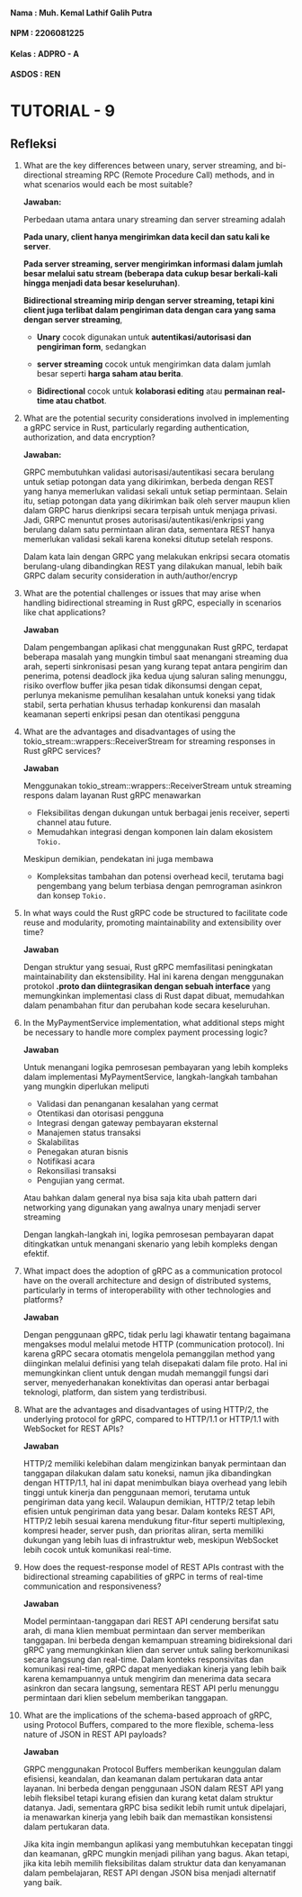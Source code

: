 #### Nama : Muh. Kemal Lathif Galih Putra
#### NPM : 2206081225
#### Kelas : ADPRO - A
#### ASDOS : REN

# TUTORIAL - 9
## Refleksi

1. What are the key differences between unary, server streaming, and bi-directional streaming RPC (Remote Procedure Call) methods, and in what scenarios would each be most suitable?

    __Jawaban:__

    Perbedaan utama antara unary streaming dan server streaming adalah
    
     __Pada unary, client hanya mengirimkan data kecil dan satu kali ke server__.
    
    __Pada server streaming, server mengirimkan informasi dalam jumlah besar melalui satu stream (beberapa data cukup besar berkali-kali hingga menjadi data besar keseluruhan)__.  
    
    __Bidirectional streaming mirip dengan server streaming, tetapi kini client juga terlibat dalam pengiriman data dengan cara yang sama dengan server streaming__, 

    - __Unary__ cocok digunakan untuk __autentikasi/autorisasi dan pengiriman form__, sedangkan 

    - __server streaming__ cocok untuk mengirimkan data dalam jumlah besar seperti __harga saham atau berita__.
    
    - __Bidirectional__ cocok untuk __kolaborasi editing__ atau __permainan real-time atau chatbot__.

2. What are the potential security considerations involved in implementing a gRPC service in Rust, particularly regarding authentication, authorization, and data encryption?

    __Jawaban:__

    GRPC membutuhkan validasi autorisasi/autentikasi secara berulang untuk setiap potongan data yang dikirimkan, berbeda dengan REST yang hanya memerlukan validasi sekali untuk setiap permintaan. Selain itu, setiap potongan data yang dikirimkan baik oleh server maupun klien dalam GRPC harus dienkripsi secara terpisah untuk menjaga privasi. Jadi, GRPC menuntut proses autorisasi/autentikasi/enkripsi yang berulang dalam satu permintaan aliran data, sementara REST hanya memerlukan validasi sekali karena koneksi ditutup setelah respons.

    Dalam kata lain dengan GRPC yang melakukan enkripsi secara otomatis berulang-ulang dibandingkan REST yang dilakukan manual, lebih baik GRPC dalam security consideration in auth/author/encryp

3. What are the potential challenges or issues that may arise when handling bidirectional streaming in Rust gRPC, especially in scenarios like chat applications?

    __Jawaban__
    
    Dalam pengembangan aplikasi chat menggunakan Rust gRPC, terdapat beberapa masalah yang mungkin timbul saat menangani streaming dua arah, seperti sinkronisasi pesan yang kurang tepat antara pengirim dan penerima, potensi deadlock jika kedua ujung saluran saling menunggu, risiko overflow buffer jika pesan tidak dikonsumsi dengan cepat, perlunya mekanisme pemulihan kesalahan untuk koneksi yang tidak stabil, serta perhatian khusus terhadap konkurensi dan masalah keamanan seperti enkripsi pesan dan otentikasi pengguna

4. What are the advantages and disadvantages of using the tokio_stream::wrappers::ReceiverStream for streaming responses in Rust gRPC services?

    __Jawaban__
    
    Menggunakan tokio_stream::wrappers::ReceiverStream untuk streaming respons dalam layanan Rust gRPC menawarkan 
    - Fleksibilitas dengan dukungan untuk berbagai jenis receiver, seperti channel atau future.
    - Memudahkan integrasi dengan komponen lain dalam ekosistem `Tokio.` 
    
    Meskipun demikian, pendekatan ini juga membawa 
    - Kompleksitas tambahan dan potensi overhead kecil, terutama bagi pengembang yang belum terbiasa dengan pemrograman asinkron dan konsep `Tokio.` 

5. In what ways could the Rust gRPC code be structured to facilitate code reuse and modularity, promoting maintainability and extensibility over time?

    __Jawaban__
    
    Dengan struktur yang sesuai, Rust gRPC memfasilitasi peningkatan maintainability dan ekstensibility. Hal ini karena dengan menggunakan protokol __.proto dan diintegrasikan dengan sebuah interface__ yang memungkinkan implementasi class di Rust dapat dibuat, memudahkan dalam penambahan fitur dan perubahan kode secara keseluruhan. 

6. In the MyPaymentService implementation, what additional steps might be necessary to handle more complex payment processing logic?

    __Jawaban__
    
    Untuk menangani logika pemrosesan pembayaran yang lebih kompleks dalam implementasi MyPaymentService, langkah-langkah tambahan yang mungkin diperlukan meliputi 
    - Validasi dan penanganan kesalahan yang cermat
    - Otentikasi dan otorisasi pengguna
    - Integrasi dengan gateway pembayaran eksternal
    - Manajemen status transaksi
    - Skalabilitas
    - Penegakan aturan bisnis
    - Notifikasi acara
    - Rekonsiliasi transaksi
    - Pengujian yang cermat. 
    
    Atau bahkan dalam general nya bisa saja kita ubah pattern dari networking yang digunakan yang awalnya unary menjadi server streaming

    Dengan langkah-langkah ini, logika pemrosesan pembayaran dapat ditingkatkan untuk menangani skenario yang lebih kompleks dengan efektif.

7. What impact does the adoption of gRPC as a communication protocol have on the overall architecture and design of distributed systems, particularly in terms of interoperability with other technologies and platforms?

    __Jawaban__

    Dengan penggunaan gRPC, tidak perlu lagi khawatir tentang bagaimana mengakses modul melalui metode HTTP (communication protocol). Ini karena gRPC secara otomatis mengelola pemanggilan method yang diinginkan melalui definisi yang telah disepakati dalam file proto. Hal ini memungkinkan client untuk dengan mudah memanggil fungsi dari server, menyederhanakan konektivitas dan operasi antar berbagai teknologi, platform, dan sistem yang terdistribusi.

8. What are the advantages and disadvantages of using HTTP/2, the underlying protocol for gRPC, compared to HTTP/1.1 or HTTP/1.1 with WebSocket for REST APIs?

    __Jawaban__
    
    HTTP/2 memiliki kelebihan dalam mengizinkan banyak permintaan dan tanggapan dilakukan dalam satu koneksi, namun jika dibandingkan dengan HTTP/1.1, hal ini dapat menimbulkan biaya overhead yang lebih tinggi untuk kinerja dan penggunaan memori, terutama untuk pengiriman data yang kecil. Walaupun demikian, HTTP/2 tetap lebih efisien untuk pengiriman data yang besar. Dalam konteks REST API, HTTP/2 lebih sesuai karena mendukung fitur-fitur seperti multiplexing, kompresi header, server push, dan prioritas aliran, serta memiliki dukungan yang lebih luas di infrastruktur web, meskipun WebSocket lebih cocok untuk komunikasi real-time.

9. How does the request-response model of REST APIs contrast with the bidirectional streaming capabilities of gRPC in terms of real-time communication and responsiveness?

    __Jawaban__
    
    Model permintaan-tanggapan dari REST API cenderung bersifat satu arah, di mana klien membuat permintaan dan server memberikan tanggapan. Ini berbeda dengan kemampuan streaming bidireksional dari gRPC yang memungkinkan klien dan server untuk saling berkomunikasi secara langsung dan real-time. Dalam konteks responsivitas dan komunikasi real-time, gRPC dapat menyediakan kinerja yang lebih baik karena kemampuannya untuk mengirim dan menerima data secara asinkron dan secara langsung, sementara REST API perlu menunggu permintaan dari klien sebelum memberikan tanggapan.

10. What are the implications of the schema-based approach of gRPC, using Protocol Buffers, compared to the more flexible, schema-less nature of JSON in REST API payloads?

    __Jawaban__

    GRPC menggunakan Protocol Buffers memberikan keunggulan dalam efisiensi, keandalan, dan keamanan dalam pertukaran data antar layanan. Ini berbeda dengan penggunaan JSON dalam REST API yang lebih fleksibel tetapi kurang efisien dan kurang ketat dalam struktur datanya. Jadi, sementara gRPC bisa sedikit lebih rumit untuk dipelajari, ia menawarkan kinerja yang lebih baik dan memastikan konsistensi dalam pertukaran data. 
    
    Jika kita ingin membangun aplikasi yang membutuhkan kecepatan tinggi dan keamanan, gRPC mungkin menjadi pilihan yang bagus. Akan tetapi, jika kita lebih memilih fleksibilitas dalam struktur data dan kenyamanan dalam pembelajaran, REST API dengan JSON bisa menjadi alternatif yang baik.
    
